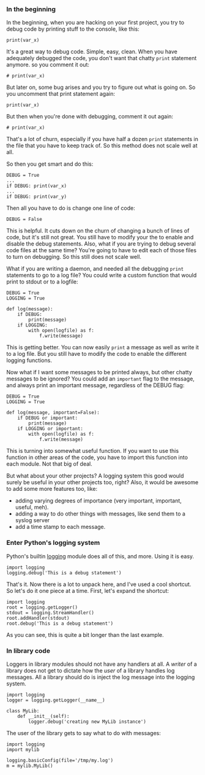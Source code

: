 ### In the beginning

In the beginning, when you are hacking on your first project, you try to debug
code by printing stuff to the console, like this:

    print(var_x)

It's a great way to debug code. Simple, easy, clean. When you have adequately
debugged the code, you don't want that chatty `print` statement anymore.
so you comment it out:

    # print(var_x)

But later on, some bug arises and you try to figure out what is going
on. So you uncomment that print statement again:

    print(var_x)

But then when you're done with debugging, comment it out again:

    # print(var_x)

That's a lot of churn, especially if you have half a dozen `print` statements
in the file that you have to keep track of. So this method does not
scale well at all.

So then you get smart and do this:

    DEBUG = True
    ...
    if DEBUG: print(var_x)
    ...
    if DEBUG: print(var_y)

Then all you have to do is change one line of code:

    DEBUG = False

This is helpful. It cuts down on the churn of changing a bunch of lines of
code, but it's still not great. You still have to modify your the to enable
and disable the debug statements. Also, what if you are trying to debug
several code files at the same time?  You're going to have to edit each
of those files to turn on debugging.  So this still does not scale well.

What if you are writing a daemon, and needed all the debugging `print`
statements to go to a log file? You could write a custom function that would
print to stdout or to a logfile:

    DEBUG = True
    LOGGING = True

    def log(message):
        if DEBUG:
            print(message)
        if LOGGING:
            with open(logfile) as f:
                f.write(message)

This is getting better. You can now easily `print` a message as well as
write it to a log file. But you still have to modify the code to enable
the different logging functions.

Now what if I want some messages to be printed always, but other chatty
messages to be ignored? You could add an `important` flag to the message,
and always print an important message, regardless of the DEBUG flag:

    DEBUG = True
    LOGGING = True

    def log(message, important=False):
        if DEBUG or important:
            print(message)
        if LOGGING or important:
            with open(logfile) as f:
                f.write(message)

This is turning into somewhat useful function. If you want to use this
function in other areas of the code, you have to import this function into
each module. Not that big of deal.

But what about your other projects?  A logging system this good would surely
be useful in your other projects too, right?  Also, it would be awesome to add
some more features too, like:
 * adding varying degrees of importance
(very important, important, useful, meh).
 * adding a way to do other things with messages, like send them to
  a syslog server
  * add a time stamp to each message.


### Enter Python's logging system

Python's builtin [logging](https://docs.python.org/3/howto/logging.html)
module does all of this, and more. Using it is easy.

    import logging
    logging.debug('This is a debug statement')

That's it. Now there is a lot to unpack here, and I've used a cool shortcut.
So let's do it one piece at a time. First, let's expand the shortcut:

    import logging
    root = logging.getLogger()
    stdout = logging.StreamHandler()
    root.addHandler(stdout)
    root.debug('This is a debug statement')

As you can see, this is quite a bit longer than the last example.

### In library code

Loggers in library modules should not have any handlers at all.  A *writer*
of a library does not get to dictate how the *user* of a library handles
log messages.  All a library should do is inject the log message into the
logging system.

    import logging
    logger = logging.getLogger(__name__)

    class MyLib:
        def __init__(self):
            logger.debug('creating new MyLib instance')

The user of the library gets to say what to do with messages:

    import logging
    import mylib

    logging.basicConfig(file='/tmp/my.log')
    m = mylib.MyLib()




